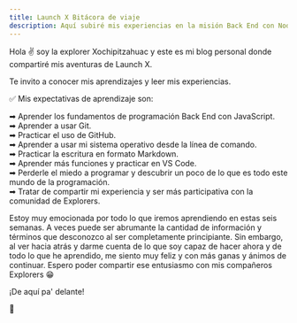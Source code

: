 ```yaml
---
title: Launch X Bitácora de viaje
description: Aquí subiré mis experiencias en la misión Back End con Node JS
---
```


Hola ✌️  soy la explorer Xochipitzahuac y este es mi blog personal donde compartiré mis aventuras de Launch X.

Te invito a conocer mis aprendizajes y leer mis experiencias.

✅ Mis expectativas de aprendizaje son:

➡ Aprender los fundamentos de programación Back End con JavaScript.  
➡ Aprender a usar Git.  
➡ Practicar el uso de GitHub.  
➡ Aprender a usar mi sistema operativo desde la línea de comando.  
➡ Practicar la escritura en formato Markdown.  
➡ Aprender más funciones y practicar en VS Code.  
➡ Perderle el miedo a programar y descubrir un poco de lo que es todo este mundo de la programación.  
➡ Tratar de compartir mi experiencia y ser más participativa con la comunidad de Explorers.  
  
Estoy muy emocionada por todo lo que iremos aprendiendo en estas seis semanas. A veces puede ser abrumante la cantidad de información y términos que desconozco al ser completamente principiante. Sin embargo, al ver hacia atrás y darme cuenta de lo que soy capaz de hacer ahora y de todo lo que he aprendido, me siento muy feliz y con más ganas y ánimos de continuar. Espero poder compartir ese entusiasmo con mis compañeros Explorers 😁

¡De aquí pa' delante!

🚀
